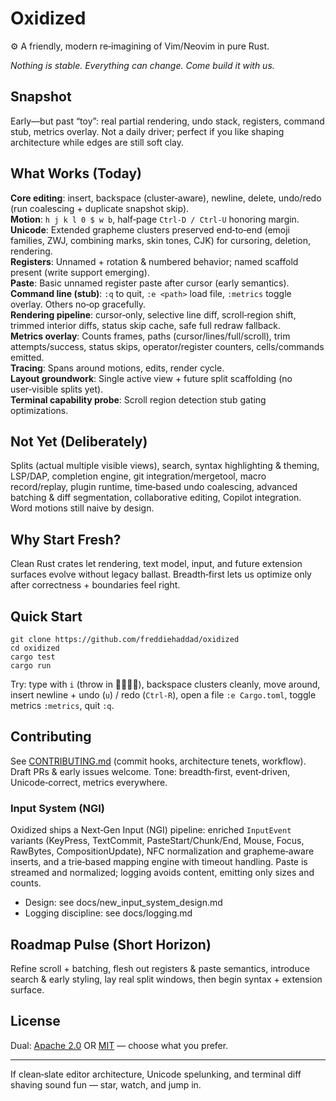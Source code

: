# Oxidized

⚙️ A friendly, modern re‑imagining of Vim/Neovim in pure Rust.

*Nothing is stable. Everything can change. Come build it with us.*

## Snapshot

Early—but past “toy”: real partial rendering, undo stack, registers, command stub, metrics overlay. Not a daily driver; perfect if you like shaping architecture while edges are still soft clay.

## What Works (Today)

**Core editing**: insert, backspace (cluster‑aware), newline, delete, undo/redo (run coalescing + duplicate snapshot skip).  
**Motion**: `h j k l 0 $ w b`, half‑page `Ctrl-D / Ctrl-U` honoring margin.  
**Unicode**: Extended grapheme clusters preserved end‑to‑end (emoji families, ZWJ, combining marks, skin tones, CJK) for cursoring, deletion, rendering.  
**Registers**: Unnamed + rotation & numbered behavior; named scaffold present (write support emerging).  
**Paste**: Basic unnamed register paste after cursor (early semantics).  
**Command line (stub)**: `:q` to quit, `:e <path>` load file, `:metrics` toggle overlay. Others no‑op gracefully.  
**Rendering pipeline**: cursor‑only, selective line diff, scroll‑region shift, trimmed interior diffs, status skip cache, safe full redraw fallback.  
**Metrics overlay**: Counts frames, paths (cursor/lines/full/scroll), trim attempts/success, status skips, operator/register counters, cells/commands emitted.  
**Tracing**: Spans around motions, edits, render cycle.  
**Layout groundwork**: Single active view + future split scaffolding (no user‑visible splits yet).  
**Terminal capability probe**: Scroll region detection stub gating optimizations.

## Not Yet (Deliberately)

Splits (actual multiple visible views), search, syntax highlighting & theming, LSP/DAP, completion engine, git integration/mergetool, macro record/replay, plugin runtime, time‑based undo coalescing, advanced batching & diff segmentation, collaborative editing, Copilot integration. Word motions still naive by design.

## Why Start Fresh?

Clean Rust crates let rendering, text model, input, and future extension surfaces evolve without legacy ballast. Breadth‑first lets us optimize only after correctness + boundaries feel right.

## Quick Start

```console
git clone https://github.com/freddiehaddad/oxidized
cd oxidized
cargo test
cargo run
```

Try: type with `i` (throw in 👨‍👩‍👧‍👦), backspace clusters cleanly, move around, insert newline + undo (`u`) / redo (`Ctrl-R`), open a file `:e Cargo.toml`, toggle metrics `:metrics`, quit `:q`.

## Contributing

See [CONTRIBUTING.md](CONTRIBUTING.md) (commit hooks, architecture tenets, workflow). Draft PRs & early issues welcome. Tone: breadth‑first, event‑driven, Unicode‑correct, metrics everywhere.

### Input System (NGI)

Oxidized ships a Next‑Gen Input (NGI) pipeline: enriched `InputEvent` variants (KeyPress, TextCommit, PasteStart/Chunk/End, Mouse, Focus, RawBytes, CompositionUpdate), NFC normalization and grapheme‑aware inserts, and a trie‑based mapping engine with timeout handling. Paste is streamed and normalized; logging avoids content, emitting only sizes and counts.

- Design: see docs/new_input_system_design.md
- Logging discipline: see docs/logging.md

## Roadmap Pulse (Short Horizon)

Refine scroll + batching, flesh out registers & paste semantics, introduce search & early styling, lay real split windows, then begin syntax + extension surface.

## License

Dual: [Apache 2.0](LICENSE-APACHE.txt) OR [MIT](LICENSE-MIT.txt) — choose what you prefer.

---
If clean‑slate editor architecture, Unicode spelunking, and terminal diff shaving sound fun — star, watch, and jump in.
